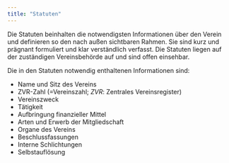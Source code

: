 ```yaml
---
title: "Statuten"
---
```


Die Statuten beinhalten die notwendigsten Informationen über den Verein und definieren so den nach außen sichtbaren Rahmen. Sie sind kurz und prägnant formuliert und klar verständlich verfasst. Die Statuten liegen auf der zuständigen Vereinsbehörde auf und sind offen einsehbar.

Die in den Statuten notwendig enthaltenen Informationen sind:

- Name und Sitz des Vereins
- ZVR-Zahl (=Vereinszahl; _ZVR_: Zentrales Vereinsregister)
- Vereinszweck
- Tätigkeit
- Aufbringung finanzieller Mittel
- Arten und Erwerb der Mitgliedschaft
- Organe des Vereins
- Beschlussfassungen
- Interne Schlichtungen
- Selbstauflösung